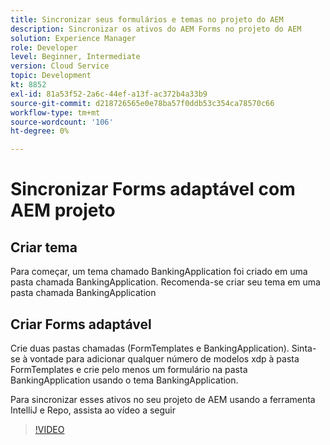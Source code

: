 ```yaml
---
title: Sincronizar seus formulários e temas no projeto do AEM
description: Sincronizar os ativos do AEM Forms no projeto do AEM
solution: Experience Manager
role: Developer
level: Beginner, Intermediate
version: Cloud Service
topic: Development
kt: 8852
exl-id: 81a53f52-2a6c-44ef-a13f-ac372b4a33b9
source-git-commit: d218726565e0e78ba57f0ddb53c354ca78570c66
workflow-type: tm+mt
source-wordcount: '106'
ht-degree: 0%

---
```


# Sincronizar Forms adaptável com AEM projeto

## Criar tema

Para começar, um tema chamado BankingApplication foi criado em uma pasta chamada BankingApplication. Recomenda-se criar seu tema em uma pasta chamada BankingApplication

## Criar Forms adaptável

Crie duas pastas chamadas (FormTemplates e BankingApplication). Sinta-se à vontade para adicionar qualquer número de modelos xdp à pasta FormTemplates e crie pelo menos um formulário na pasta BankingApplication usando o tema BankingApplication.

Para sincronizar esses ativos no seu projeto de AEM usando a ferramenta IntelliJ e Repo, assista ao vídeo a seguir

>[!VIDEO](https://video.tv.adobe.com/v/336937?quality=12&learn=on)
